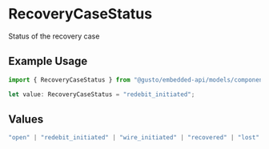 # RecoveryCaseStatus

Status of the recovery case

## Example Usage

```typescript
import { RecoveryCaseStatus } from "@gusto/embedded-api/models/components/recoverycase.js";

let value: RecoveryCaseStatus = "redebit_initiated";
```

## Values

```typescript
"open" | "redebit_initiated" | "wire_initiated" | "recovered" | "lost"
```